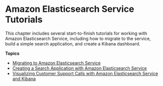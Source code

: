 # Amazon Elasticsearch Service Tutorials<a name="tutorials"></a>

This chapter includes several start\-to\-finish tutorials for working with Amazon Elasticsearch Service, including how to migrate to the service, build a simple search application, and create a Kibana dashboard\.

**Topics**
+ [Migrating to Amazon Elasticsearch Service](migration.md)
+ [Creating a Search Application with Amazon Elasticsearch Service](search-example.md)
+ [Visualizing Customer Support Calls with Amazon Elasticsearch Service and Kibana](es-walkthrough.md)